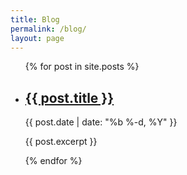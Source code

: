 ```yaml
---
title: Blog
permalink: /blog/
layout: page
---
```


<ul>
    {% for post in site.posts %}
    <li>
        <h2 class="post-title p-name"><a href="{{ post.url | relative_url }}">{{ post.title }}</a></h2>
        <p class="post-meta">{{ post.date | date: "%b %-d, %Y" }}</p>
        <p>{{ post.excerpt }}</p>
    </li>
    {% endfor %}
</ul>
